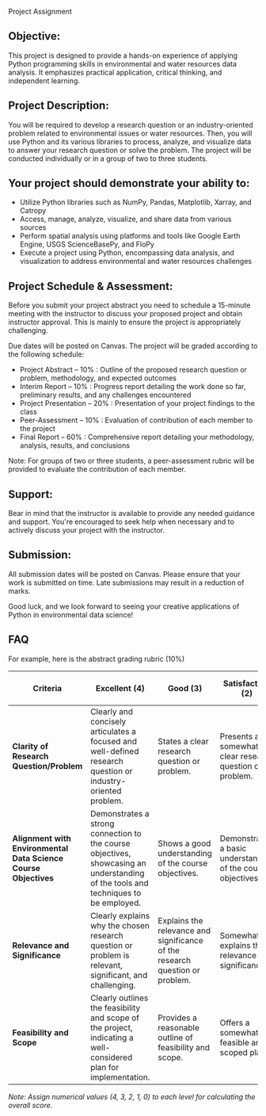 Project Assignment

## Objective: 

This project is designed to provide a hands-on experience of applying Python programming skills in environmental and water resources data analysis. It emphasizes practical application, critical thinking, and independent learning.

## Project Description:

You will be required to develop a research question or an industry-oriented problem related to environmental issues or water resources. Then, you will use Python and its various libraries to process, analyze, and visualize data to answer your research question or solve the problem. The project will be conducted individually or in a group of two to three students.

## Your project should demonstrate your ability to:

- Utilize Python libraries such as NumPy, Pandas, Matplotlib, Xarray, and Catropy
- Access, manage, analyze, visualize, and share data from various sources
- Perform spatial analysis using platforms and tools like Google Earth Engine, USGS ScienceBasePy, and FloPy
- Execute a project using Python, encompassing data analysis, and visualization to address environmental and water resources challenges

## Project Schedule & Assessment:

Before you submit your project abstract you need to schedule a 15-minute meeting with the instructor to discuss your proposed project and obtain instructor approval. This is mainly to ensure the project is appropriately challenging.

Due dates will be posted on Canvas. The project will be graded according to the following schedule:
- Project Abstract – 10% : Outline of the proposed research question or problem, methodology, and expected outcomes
- Interim Report – 10% : Progress report detailing the work done so far, preliminary results, and any challenges encountered
- Project Presentation – 20% : Presentation of your project findings to the class
- Peer-Assessment – 10% : Evaluation of contribution of each member to the project
- Final Report – 60% : Comprehensive report detailing your methodology, analysis, results, and conclusions

Note: For groups of two or three students, a peer-assessment rubric will be provided to evaluate the contribution of each member.

## Support:

Bear in mind that the instructor is available to provide any needed guidance and support. You're encouraged to seek help when necessary and to actively discuss your project with the instructor.

## Submission:

All submission dates will be posted on Canvas. Please ensure that your work is submitted on time. Late submissions may result in a reduction of marks.

Good luck, and we look forward to seeing your creative applications of Python in environmental data science!

## FAQ


For example, here is the abstract grading rubric (10%)

| Criteria                                   | Excellent (4)                                      | Good (3)                                    | Satisfactory (2)                                  | Needs Improvement (1)                           | Inadequate (0)                                   |
|--------------------------------------------|----------------------------------------------------|---------------------------------------------|---------------------------------------------------|--------------------------------------------------|--------------------------------------------------|
| **Clarity of Research Question/Problem**    | Clearly and concisely articulates a focused and well-defined research question or industry-oriented problem. | States a clear research question or problem. | Presents a somewhat clear research question or problem. | Research question or problem lacks clarity. | Research question or problem is not discernible. |
| **Alignment with Environmental Data Science Course Objectives** | Demonstrates a strong connection to the course objectives, showcasing an understanding of the tools and techniques to be employed. | Shows a good understanding of the course objectives. | Demonstrates a basic understanding of the course objectives. | Limited connection to course objectives. | No evident connection to course objectives. |
| **Relevance and Significance**              | Clearly explains why the chosen research question or problem is relevant, significant, and challenging. | Explains the relevance and significance of the research question or problem. | Somewhat explains the relevance and significance. | Limited explanation of relevance and significance. | Fails to address the relevance and significance. |
| **Feasibility and Scope**                   | Clearly outlines the feasibility and scope of the project, indicating a well-considered plan for implementation. | Provides a reasonable outline of feasibility and scope. | Offers a somewhat feasible and scoped plan. | Feasibility and scope are unclear. | Feasibility and scope are not addressed. |

*Note: Assign numerical values (4, 3, 2, 1, 0) to each level for calculating the overall score.*
